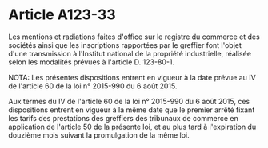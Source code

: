 # Article A123-33

Les mentions et radiations faites d'office sur le registre du commerce et des sociétés ainsi que les inscriptions rapportées par le greffier font l'objet d'une transmission à l'Institut national de la propriété industrielle, réalisée selon les modalités prévues à l'article D. 123-80-1.

NOTA:
Les présentes dispositions entrent en vigueur à la date prévue au IV de l'article 60 de la loi n° 2015-990 du 6 août 2015.

Aux termes du IV de l'article 60 de la loi n° 2015-990 du 6 août 2015, ces dispositions entrent en vigueur à la même date que le premier arrêté fixant les tarifs des prestations des greffiers des tribunaux de commerce en application de l'article 50 de la présente loi, et au plus tard à l'expiration du douzième mois suivant la promulgation de la même loi.
